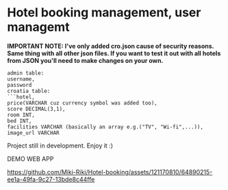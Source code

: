 # Hotel booking management, user managemt

**IMPORTANT NOTE: I've only added cro.json cause of security reasons. Same thing with all other json files. 
If you want to test it out with all hotels from JSON you'll need to make changes on your own.**
```
admin table: 
username, 
password
croatia table:
```hotel, 
price(VARCHAR cuz currency symbol was added too),
score DECIMAL(3,1),
room INT,
bed INT,
facilities VARCHAR (basically an array e.g.("TV", "Wi-fi",...)),
image_url VARCHAR
```
Project still in development.
Enjoy it :)

DEMO WEB APP

https://github.com/Miki-Riki/Hotel-booking/assets/121170810/64890215-ee1a-49fa-9c27-13bde8c44ffe
